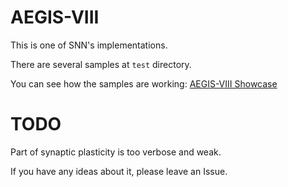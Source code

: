 # AEGIS-VIII

This is one of SNN's implementations.

There are several samples at `test` directory.

You can see how the samples are working: [AEGIS-VIII Showcase](https://github.com/OrigamiDream/3rd-generation-neural-network-showcase)

# TODO
Part of synaptic plasticity is too verbose and weak.

If you have any ideas about it, please leave an Issue.
